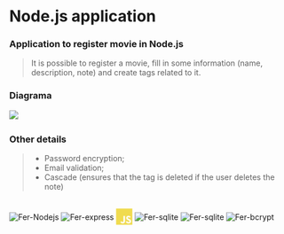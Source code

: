 # Node.js application
### Application to register movie in Node.js
> It is possible to register a movie, fill in some information (name, description, note) and create tags related to it.
### Diagrama
<img src="https://user-images.githubusercontent.com/77073426/184503183-be12baaa-212b-430a-8a8f-98046f17ab6f.png" width="500px">

### Other details
> - Password encryption;
> - Email validation;
> - Cascade (ensures that the tag is deleted if the user deletes the note)

<div style="display: inline_block"><br>
  <img align="center" alt="Fer-Nodejs" height="30" width="30" src="https://cdn.jsdelivr.net/gh/devicons/devicon/icons/nodejs/nodejs-original.svg">
  <img align="center" alt="Fer-express" height="30" width="30" src="https://icongr.am/devicon/express-original.svg?size=128&color=221a8e"> 
  <img align="center" alt="Fer-Js" height="30" width="30" src="https://raw.githubusercontent.com/devicons/devicon/master/icons/javascript/javascript-plain.svg">
  <img align="center" alt="Fer-sqlite" height="30" width="30" src="https://cdn.jsdelivr.net/gh/devicons/devicon/icons/sqlite/sqlite-original.svg"> 
  <img align="center" alt="Fer-sqlite" height="30" width="30"src="https://knexjs.org/knex-logo.png">
  <img align="center" alt="Fer-bcrypt" height="30" width="30"src="https://adampower.io/images/Technology_Logos/BCrypt_Logo.png">
</div>


	
